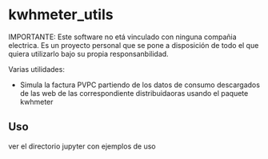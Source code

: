# kwhmeter_utils

IMPORTANTE: Este software no etá vinculado con ninguna compañia electrica. Es un proyecto personal que se pone a disposición de todo el que quiera utilizarlo bajo su propia responsanbilidad.

Varias utilidades:

* Simula la factura PVPC partiendo de los datos de consumo descargados de las web de las correspondiente distribuidaoras usando el paquete kwhmeter

## Uso

ver el directorio jupyter con ejemplos de uso